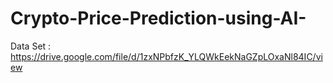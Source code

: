 # Crypto-Price-Prediction-using-AI-
Data Set : https://drive.google.com/file/d/1zxNPbfzK_YLQWkEekNaGZpLOxaNl84IC/view
